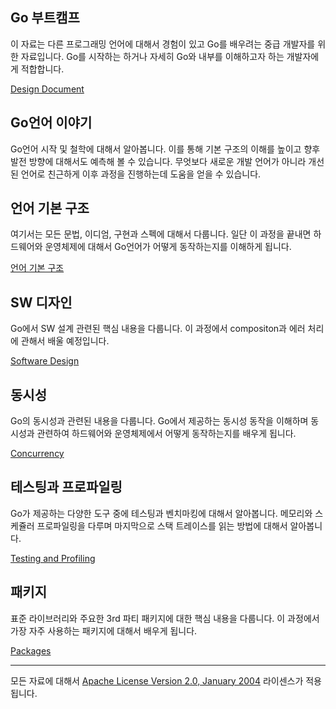 ## Go 부트캠프

이 자료는 다른 프로그래밍 언어에 대해서 경험이 있고 Go를 배우려는 중급 개발자를 위한 자료입니다. Go를 시작하는 하거나 자세히 Go와 내부를 이해하고자 하는 개발자에게 적합합니다.

[Design Document](../../go/README.md)

## Go언어 이야기

Go언어 시작 및 철학에 대해서 알아봅니다. 이를 통해 기본 구조의 이해를 높이고 향후 발전 방향에 대해서도 예측해 볼 수 있습니다. 무엇보다 새로운 개발 언어가 아니라 개선된 언어로 친근하게 이후 과정을 진행하는데 도움을 얻을 수 있습니다. 

## 언어 기본 구조

여기서는 모든 문법, 이디엄, 구현과 스펙에 대해서 다룹니다. 일단 이 과정을 끝내면 하드웨어와 운영체제에 대해서 Go언어가 어떻게 동작하는지를 이해하게 됩니다.

[언어 기본 구조](language/README.md)

## SW 디자인

Go에서 SW 설계 관련된 핵심 내용을 다룹니다. 이 과정에서 compositon과 에러 처리에 관해서 배울 예정입니다.

[Software Design](design/README.md)

## 동시성

Go의 동시성과 관련된 내용을 다룹니다. Go에서 제공하는 동시성 동작을 이해하며 동시성과 관련하여 하드웨어와 운영체제에서 어떻게 동작하는지를 배우게 됩니다.

[Concurrency](concurrency/README.md)

## 테스팅과 프로파일링

Go가 제공하는 다양한 도구 중에 테스팅과 벤치마킹에 대해서 알아봅니다. 메모리와 스케쥴러 프로파일링을 다루며 마지막으로 스택 트레이스를 읽는 방법에 대해서 알아봅니다.

[Testing and Profiling](tooling/README.md)

## 패키지

표준 라이브러리와 주요한 3rd 파티 패키지에 대한 핵심 내용을 다룹니다. 이 과정에서 가장 자주 사용하는 패키지에 대해서 배우게 됩니다.

[Packages](packages/README.md)

___
모든 자료에 대해서 [Apache License Version 2.0, January 2004](http://www.apache.org/licenses/LICENSE-2.0) 라이센스가 적용됩니다.
